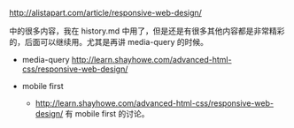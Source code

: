 http://alistapart.com/article/responsive-web-design/

中的很多内容，我在 history.md 中用了，但是还是有很多其他内容都是非常精彩的，后面可以继续用。尤其是再讲 media-query 的时候。


- media-query
  http://learn.shayhowe.com/advanced-html-css/responsive-web-design/


- mobile first
  - http://learn.shayhowe.com/advanced-html-css/responsive-web-design/ 有 mobile first 的讨论。
